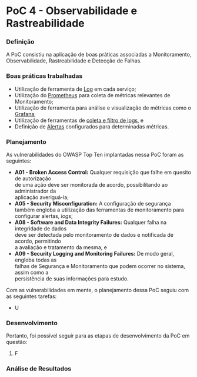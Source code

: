 # PoC 4 - Observabilidade e Rastreabilidade

### Definição

A PoC consistiu na aplicação de boas práticas associadas a Monitoramento, Observabilidade, Rastreabilidade e Detecção de Falhas.

### Boas práticas trabalhadas

* Utilização de ferramenta de [Log](../boas-praticas/logging.md) em cada serviço;
* Utilização do [Prometheus](../boas-praticas/prometheus-com-grafana.md) para coleta de métricas relevantes de Monitoramento;
* Utilização de ferramenta para análise e visualização de métricas como o [Grafana](../boas-praticas/prometheus-com-grafana.md);
* Utilização de ferramentas de [coleta e filtro de logs](../boas-praticas/prometheus-com-grafana.md), e
* Definição de [Alertas](../boas-praticas/prometheus-com-grafana.md) configurados para determinadas métricas.

### Planejamento

As vulnerabilidades do OWASP Top Ten implantadas nessa PoC foram as seguintes:

* **A01 - Broken Access Control:** Qualquer requisição que falhe em quesito de autorização\
  de uma ação deve ser monitorada de acordo, possibilitando ao administrador da\
  aplicação averiguá-la;
* **A05 - Security Misconfiguration:** A configuração de segurança também engloba a utilização das ferramentas de monitoramento para configurar alertas, _logs_;
* **A08 - Software and Data Integrity Failures:** Qualquer falha na integridade de dados\
  deve ser detectada pelo monitoramento de dados e notificada de acordo, permitindo\
  a avaliação e tratamento da mesma, e
* **A09 - Security Logging and Monitoring Failures:** De modo geral, engloba todas as\
  falhas de Segurança e Monitoramento que podem ocorrer no sistema, assim como a\
  persistência de suas informações para estudo.



Com as vulnerabilidades em mente, o planejamento dessa PoC seguiu com as seguintes tarefas:

* U

### Desenvolvimento

Portanto, foi possível seguir para as etapas de desenvolvimento da PoC em questão:

1. F

### Análise de Resultados
